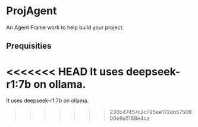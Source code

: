 # ProjAgent

An Agent Frame work to help build your project.

## Prequisities
<<<<<<< HEAD
It uses deepseek-r1:7b on ollama.
=======
It uses deepseek-r1:7b on ollama.
>>>>>>> 230c47457c2c725ee172eb5750800e9a5168e4ca
